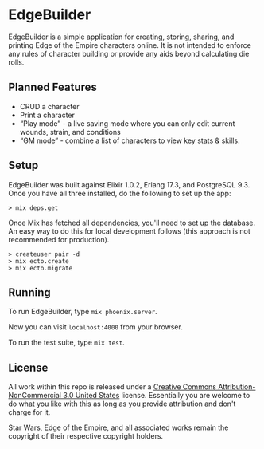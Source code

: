 # EdgeBuilder

EdgeBuilder is a simple application for creating, storing, sharing, and printing Edge of the Empire characters online. It is not intended to enforce any rules of character building or provide any aids beyond calculating die rolls.

## Planned Features

* CRUD a character
* Print a character
* “Play mode” - a live saving mode where you can only edit current wounds, strain, and conditions
* “GM mode” - combine a list of characters to view key stats & skills.

## Setup

EdgeBuilder was built against Elixir 1.0.2, Erlang 17.3, and PostgreSQL 9.3. Once you have all three installed, do the following to set up the app:

```
> mix deps.get
```

Once Mix has fetched all dependencies, you'll need to set up the database. An easy way to do this for local development follows (this approach is not recommended for production).

```
> createuser pair -d
> mix ecto.create
> mix ecto.migrate
```

## Running

To run EdgeBuilder, type `mix phoenix.server`.

Now you can visit `localhost:4000` from your browser.

To run the test suite, type `mix test`.

## License

All work within this repo is released under a [Creative Commons Attribution-NonCommercial 3.0 United States](https://creativecommons.org/licenses/by-nc/3.0/us/) license. Essentially you are welcome to do what you like with this as long as you provide attribution and don't charge for it.

Star Wars, Edge of the Empire, and all associated works remain the copyright of their respective copyright holders.
